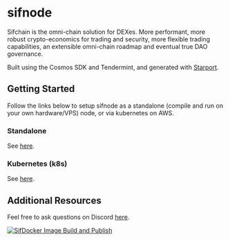 # sifnode

Sifchain is the omni-chain solution for DEXes. More performant, more robust crypto-economics for trading and security, more flexible trading capabilities, an extensible omni-chain roadmap and eventual true DAO governance.

Built using the Cosmos SDK and Tendermint, and generated with [Starport](https://github.com/tendermint/starport).

## Getting Started

Follow the links below to setup sifnode as a standalone (compile and run on your own hardware/VPS) node, or via kubernetes on AWS.

### Standalone

See [here](https://github.com/Sifchain/sifnode/tree/master/docs/chainOps/standalone/README.md).

### Kubernetes (k8s)

See [here](https://github.com/Sifchain/sifnode/tree/master/docs/chainOps/k8s/README.md).

## Additional Resources

Feel free to ask questions on Discord [here](https://discord.com/invite/zZTYnNG).

[![SifDocker Image Build and Publish](https://github.com/Sifchain/sifnode/actions/workflows/sifdocker.yml/badge.svg?branch=sifdocker)](https://github.com/Sifchain/sifnode/actions/workflows/sifdocker.yml)